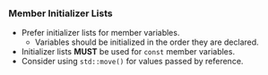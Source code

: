 ### Member Initializer Lists
- Prefer initializer lists for member variables.
  - Variables should be initialized in the order they are declared.
- Initializer lists **MUST** be used for `const` member variables.
- Consider using `std::move()` for values passed by reference. 